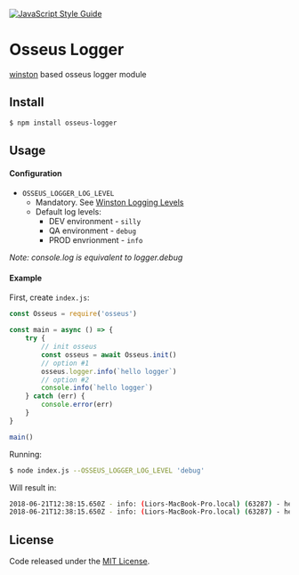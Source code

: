 [![JavaScript Style Guide](https://cdn.rawgit.com/standard/standard/master/badge.svg)](https://github.com/standard/standard)

# Osseus Logger

[winston](https://github.com/winstonjs/winston) based osseus logger module

## Install
```bash
$ npm install osseus-logger
```

## Usage

#### Configuration
* `OSSEUS_LOGGER_LOG_LEVEL`
	* Mandatory. See [Winston Logging Levels](https://github.com/winstonjs/winston#logging-levels)
	* Default log levels:
		* DEV environment - `silly`
		* QA environment - `debug`
		* PROD envrionment - `info`

*Note: console.log is equivalent to logger.debug*

#### Example
First, create `index.js`:

```javascript
const Osseus = require('osseus')

const main = async () => {
	try {
		// init osseus
		const osseus = await Osseus.init()
		// option #1
		osseus.logger.info(`hello logger`)
		// option #2
		console.info(`hello logger`)
  	} catch (err) {
		console.error(err)
  	}
}

main()

```

Running:

```bash
$ node index.js --OSSEUS_LOGGER_LOG_LEVEL 'debug'
```

Will result in:

```sh
2018-06-21T12:38:15.650Z - info: (Liors-MacBook-Pro.local) (63287) - hello logger
2018-06-21T12:38:15.650Z - info: (Liors-MacBook-Pro.local) (63287) - hello logger
```

## License
Code released under the [MIT License](https://github.com/colucom/osseus-logger/blob/master/LICENSE).
